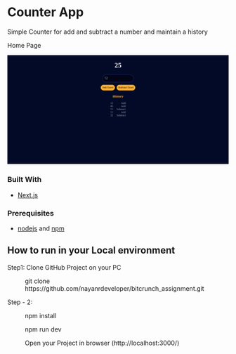 <div id="top"></div>

<!-- ABOUT THE PROJECT -->
# Counter App

Simple Counter for add and subtract a number and maintain a history
<p>Home Page</p>

![HomePage!](screenshot/bitcrunch_assignment.png)

### Built With

* [Next.js](https://nextjs.org/)

### Prerequisites

* [nodejs](https://nodejs.org/en/download/) and [npm](https://classic.yarnpkg.com/en/)

## How to run in your Local environment

<dl>
    <dt>Step1: Clone GitHub Project on your PC</dt>
    <dd>
        <p>git clone https://github.com/nayanrdeveloper/bitcrunch_assignment.git</p>
    </dd>
    <dt>Step - 2: </dt>
    <dd>
        <p>npm install</p>
        <p>npm run dev</p>
        <p>Open your Project in browser (http://localhost:3000/)</p>
    </dd>
</dl>
